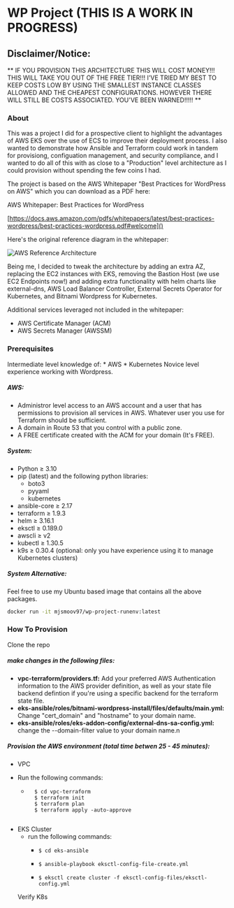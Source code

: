 # WP Project (THIS IS A WORK IN PROGRESS)

## Disclaimer/Notice:
** IF YOU PROVISION THIS ARCHITECTURE THIS WILL COST MONEY!!! THIS WILL TAKE YOU OUT OF THE FREE TIER!!! I'VE TRIED MY BEST TO KEEP COSTS LOW BY USING THE SMALLEST INSTANCE CLASSES ALLOWED AND THE CHEAPEST CONFIGURATIONS. HOWEVER THERE WILL STILL BE COSTS ASSOCIATED. YOU'VE BEEN WARNED!!!!! **

### About
This was a project I did for a prospective client to highlight the advantages of AWS EKS over the use of ECS to improve their deployment process. I also wanted to demonstrate how Ansible and Terraform could work in tandem for provisiong, configuation management, and security compliance, and I wanted to do all of this with as close to a "Production" level architecture as I could provision without spending the few coins I had.

The project is based on the AWS Whitepaper "Best Practices for WordPress on AWS" which you can download as a PDF here:

AWS Whitepaper: Best Practices for WordPress

[https://docs.aws.amazon.com/pdfs/whitepapers/latest/best-practices-wordpress/best-practices-wordpress.pdf#welcome]()

Here's the original reference diagram in the whitepaper:

![AWS Reference Architecture](/home/jamal/Downloads/aws-presentation.jpg)

Being me, I decided to tweak the architecture by adding an extra AZ, replacing the EC2 instances with EKS, removing the Bastion Host (we use EC2 Endpoints now!) and adding extra functionality with helm charts like external-dns, AWS Load Balancer Controller, External Secrets Operator for Kubernetes, and Bitnami Wordpress for Kubernetes.

Additional services leveraged not included in the whitepaper:
* AWS Certificate Manager (ACM)
* AWS Secrets Manager (AWSSM)

### Prerequisites
Intermediate level knowledge of: 
    * AWS
    * Kubernetes
Novice level experience working with Wordpress.
    
##### **AWS:**
* Administror level access to an AWS account and a user that has permissions to provision all services in AWS. Whatever user you use for Terraform should be sufficient.
* A domain in Route 53 that you control with a public zone.
* A FREE certificate created with the ACM for your domain (It's FREE).

##### **System:**
* Python ≥ 3.10  
* pip (latest) and the following python libraries:
    * boto3
    * pyyaml
    * kubernetes
* ansible-core ≥  2.17
* terraform ≥ 1.9.3
* helm ≥ 3.16.1
* eksctl ≥ 0.189.0
* awscli ≥ v2
* kubectl ≥ 1.30.5
* k9s  ≥ 0.30.4 (optional: only you have experience using it to manage Kubernetes clusters)

##### **System Alternative:**
Feel free to use my Ubuntu based image that contains all the above packages. 
```bash
docker run -it mjsmoov97/wp-project-runenv:latest 
```
### How To Provision 
Clone the repo
##### make changes in the following files:
- **vpc-terraform/providers.tf:** Add your preferred AWS Authentication information to the AWS provider definition, as well as your state file backend defintion if you're using a specific backend for the terraform state file.
- **eks-ansible/roles/bitnami-wordpress-install/files/defaults/main.yml:**  Change "cert_domain" and "hostname" to your domain name.
- **eks-ansible/roles/eks-addon-config/external-dns-sa-config.yml:** change the --domain-filter value to your domain name.n

##### Provision the AWS environment (total time betwen 25 - 45 minutes):
- VPC
* Run the following commands:
    * ```
        $ cd vpc-terraform
        $ terraform init
        $ terraform plan
        $ terraform apply -auto-approve
	```
- EKS Cluster
    * run the following commands:
        * ```
          $ cd eks-ansible 
            ```
        * ```
          $ ansible-playbook eksctl-config-file-create.yml
          ```
        * ```
          $ eksctl create cluster -f eksctl-config-files/eksctl-config.yml
            ```
    Verify K8s









